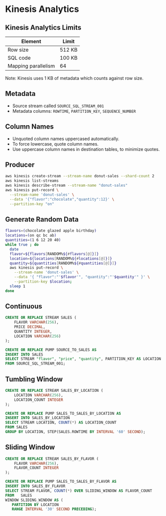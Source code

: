 # Kinesis Analytics

## Kinesis Analytics Limits

Element | Limit
------- | -----
Row size | 512 KB
SQL code | 100 KB
Mapping parallelism | 64

Note: Kinesis uses 1 KB of metadata which counts against row size.

## Metadata

- Source stream called `SOURCE_SQL_STREAM_001`
- Metadata columns: `ROWTIME`, `PARTITION_KEY`, `SEQUENCE_NUMBER`

## Column Names

- Unquoted column names uppercased automatically.
- To force lowercase, quote column names.
- Use uppercase column names in destination tables, to minimize quotes.

## Producer

```sh
aws kinesis create-stream --stream-name donut-sales --shard-count 2
aws kinesis list-streams
aws kinesis describe-stream --stream-name "donut-sales"
aws kinesis put-record \
  --stream-name 'donut-sales' \
  --data '{"flavor":"chocolate","quantity":12}' \
  --partition-key "on"
```

## Generate Random Data

```sh
flavors=(chocolate glazed apple birthday)
locations=(on qc bc ab)
quantities=(1 6 12 20 40)
while true ; do 
  date
  flavor=${flavors[RANDOM%${#flavors[@]}]} 
  location=${locations[RANDOM%${#locations[@]}]} 
  quantity=${quantities[RANDOM%${#quantities[@]}]} 
  aws kinesis put-record \
    --stream-name 'donut-sales' \
    --data '{ "flavor":"'$flavor'", "quantity":"'$quantity'" }' \
    --partition-key $location; 
  sleep 1
done 
```

## Continuous 

```sql
CREATE OR REPLACE STREAM SALES (
    FLAVOR VARCHAR(256), 
    PRICE DECIMAL, 
    QUANTITY INTEGER,
    LOCATION VARCHAR(256)
);

CREATE OR REPLACE PUMP SOURCE_TO_SALES AS 
INSERT INTO SALES
SELECT STREAM "flavor", "price", "quantity", PARTITION_KEY AS LOCATION
FROM SOURCE_SQL_STREAM_001;
```

## Tumbling Window 

```sql
CREATE OR REPLACE STREAM SALES_BY_LOCATION (
    LOCATION VARCHAR(256),
    LOCATION_COUNT INTEGER
);

CREATE OR REPLACE PUMP SALES_TO_SALES_BY_LOCATION AS 
INSERT INTO SALES_BY_LOCATION
SELECT STREAM LOCATION, COUNT(*) AS LOCATION_COUNT
FROM SALES
GROUP BY LOCATION, STEP(SALES.ROWTIME BY INTERVAL '60' SECOND);
```

## Sliding Window

```sql
CREATE OR REPLACE STREAM SALES_BY_FLAVOR (
    FLAVOR VARCHAR(256),
    FLAVOR_COUNT INTEGER
);

CREATE OR REPLACE PUMP SALES_TO_SALES_BY_FLAVOR AS 
INSERT INTO SALES_BY_FLAVOR
SELECT STREAM FLAVOR, COUNT(*) OVER SLIDING_WINDOW AS FLAVOR_COUNT
FROM   SALES
WINDOW SLIDING_WINDOW AS (
   PARTITION BY LOCATION
   RANGE INTERVAL '30' SECOND PRECEDING);
```

